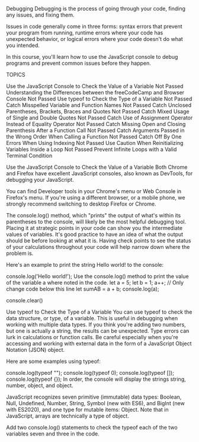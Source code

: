 Debugging
Debugging is the process of going through your code, finding any issues, and fixing them.

Issues in code generally come in three forms: syntax errors that prevent your program from running, runtime errors where your code has unexpected behavior, or logical errors where your code doesn't do what you intended.

In this course, you'll learn how to use the JavaScript console to debug programs and prevent common issues before they happen.





TOPICS


Use the JavaScript Console to Check the Value of a Variable
Not Passed
Understanding the Differences between the freeCodeCamp and Browser Console
Not Passed
Use typeof to Check the Type of a Variable
Not Passed
Catch Misspelled Variable and Function Names
Not Passed
Catch Unclosed Parentheses, Brackets, Braces and Quotes
Not Passed
Catch Mixed Usage of Single and Double Quotes
Not Passed
Catch Use of Assignment Operator Instead of Equality Operator
Not Passed
Catch Missing Open and Closing Parenthesis After a Function Call
Not Passed
Catch Arguments Passed in the Wrong Order When Calling a Function
Not Passed
Catch Off By One Errors When Using Indexing
Not Passed
Use Caution When Reinitializing Variables Inside a Loop
Not Passed
Prevent Infinite Loops with a Valid Terminal Condition
















Use the JavaScript Console to Check the Value of a Variable
Both Chrome and Firefox have excellent JavaScript consoles, also known as DevTools, for debugging your JavaScript.

You can find Developer tools in your Chrome's menu or Web Console in Firefox's menu. If you're using a different browser, or a mobile phone, we strongly recommend switching to desktop Firefox or Chrome.

The console.log() method, which "prints" the output of what's within its parentheses to the console, will likely be the most helpful debugging tool. Placing it at strategic points in your code can show you the intermediate values of variables. It's good practice to have an idea of what the output should be before looking at what it is. Having check points to see the status of your calculations throughout your code will help narrow down where the problem is.

Here's an example to print the string Hello world! to the console:

console.log('Hello world!');
Use the console.log() method to print the value of the variable a where noted in the code.
let a = 5;
let b = 1;
a++;
// Only change code below this line
let sumAB = a + b;
console.log(a);
















console.clear()



















Use typeof to Check the Type of a Variable
You can use typeof to check the data structure, or type, of a variable. This is useful in debugging when working with multiple data types. If you think you're adding two numbers, but one is actually a string, the results can be unexpected. Type errors can lurk in calculations or function calls. Be careful especially when you're accessing and working with external data in the form of a JavaScript Object Notation (JSON) object.

Here are some examples using typeof:

console.log(typeof "");
console.log(typeof 0);
console.log(typeof []);
console.log(typeof {});
In order, the console will display the strings string, number, object, and object.

JavaScript recognizes seven primitive (immutable) data types: Boolean, Null, Undefined, Number, String, Symbol (new with ES6), and BigInt (new with ES2020), and one type for mutable items: Object. Note that in JavaScript, arrays are technically a type of object.

Add two console.log() statements to check the typeof each of the two variables seven and three in the code.




